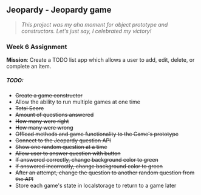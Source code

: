 ## Jeopardy - Jeopardy game
> *This project was my aha moment for object prototype and constructors. Let's just say, I celebrated my victory!*

### Week 6 Assignment
**Mission**: Create a TODO list app which allows a user to add, edit, delete, or complete an item.

##### TODO:
 - ~~Create a game constructor~~
  - Allow the ability to run multiple games at one time
  - ~~Total Score~~
  - ~~Amount of questions answered~~
  - ~~How many were right~~
  - ~~How many were wrong~~
 - ~~Offload methods and game functionality to the Game's prototype~~
 - ~~Connect to the Jeopardy question API~~
 - ~~Show one random question at a time~~
 - ~~Allow user to answer question with button~~
 - ~~If answered correctly, change background color to green~~
 - ~~If answered incorrectly, change background color to green~~
 - ~~After an attempt, change the question to another random question from the API~~
 - Store each game's state in localstorage to return to a game later
